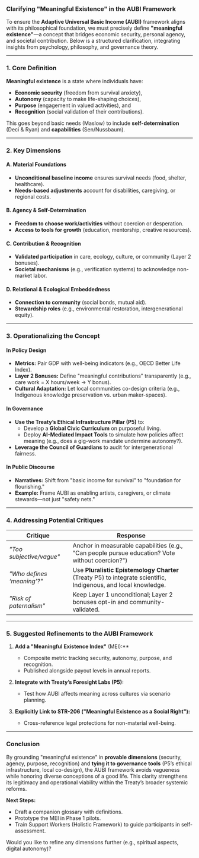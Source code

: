 ### **Clarifying "Meaningful Existence" in the AUBI Framework**  

To ensure the **Adaptive Universal Basic Income (AUBI)** framework aligns with its philosophical foundation, we must precisely define **"meaningful existence"**—a concept that bridges economic security, personal agency, and societal contribution. Below is a structured clarification, integrating insights from psychology, philosophy, and governance theory.  

---

### **1. Core Definition**  
**Meaningful existence** is a state where individuals have:  
- **Economic security** (freedom from survival anxiety),  
- **Autonomy** (capacity to make life-shaping choices),  
- **Purpose** (engagement in valued activities), and  
- **Recognition** (social validation of their contributions).  

This goes beyond basic needs (Maslow) to include **self-determination** (Deci & Ryan) and **capabilities** (Sen/Nussbaum).  

---

### **2. Key Dimensions**  
#### **A. Material Foundations**  
- **Unconditional baseline income** ensures survival needs (food, shelter, healthcare).  
- **Needs-based adjustments** account for disabilities, caregiving, or regional costs.  

#### **B. Agency & Self-Determination**  
- **Freedom to choose work/activities** without coercion or desperation.  
- **Access to tools for growth** (education, mentorship, creative resources).  

#### **C. Contribution & Recognition**  
- **Validated participation** in care, ecology, culture, or community (Layer 2 bonuses).  
- **Societal mechanisms** (e.g., verification systems) to acknowledge non-market labor.  

#### **D. Relational & Ecological Embeddedness**  
- **Connection to community** (social bonds, mutual aid).  
- **Stewardship roles** (e.g., environmental restoration, intergenerational equity).  

---

### **3. Operationalizing the Concept**  
#### **In Policy Design**  
- **Metrics:** Pair GDP with well-being indicators (e.g., OECD Better Life Index).  
- **Layer 2 Bonuses:** Define "meaningful contributions" transparently (e.g., care work = X hours/week → Y bonus).  
- **Cultural Adaptation:** Let local communities co-design criteria (e.g., Indigenous knowledge preservation vs. urban maker-spaces).  

#### **In Governance**  
- **Use the Treaty’s Ethical Infrastructure Pillar (P5)** to:  
  - Develop a **Global Civic Curriculum** on purposeful living.  
  - Deploy **AI-Mediated Impact Tools** to simulate how policies affect meaning (e.g., does a gig-work mandate undermine autonomy?).  
- **Leverage the Council of Guardians** to audit for intergenerational fairness.  

#### **In Public Discourse**  
- **Narratives:** Shift from "basic income for survival" to "foundation for flourishing."  
- **Example:** Frame AUBI as enabling artists, caregivers, or climate stewards—not just "safety nets."  

---

### **4. Addressing Potential Critiques**  
| **Critique** | **Response** |  
|-------------|------------|  
| *"Too subjective/vague"* | Anchor in measurable capabilities (e.g., "Can people pursue education? Vote without coercion?") |  
| *"Who defines ‘meaning’?"* | Use **Pluralistic Epistemology Charter** (Treaty P5) to integrate scientific, Indigenous, and local knowledge. |  
| *"Risk of paternalism"* | Keep Layer 1 unconditional; Layer 2 bonuses opt-in and community-validated. |  

---

### **5. Suggested Refinements to the AUBI Framework**  
1. **Add a "Meaningful Existence Index"** (MEI):**  
   - Composite metric tracking security, autonomy, purpose, and recognition.  
   - Published alongside payout levels in annual reports.  

2. **Integrate with Treaty’s Foresight Labs (P5):**  
   - Test how AUBI affects meaning across cultures via scenario planning.  

3. **Explicitly Link to STR-206 ("Meaningful Existence as a Social Right"):**  
   - Cross-reference legal protections for non-material well-being.  

---

### **Conclusion**  
By grounding "meaningful existence" in **provable dimensions** (security, agency, purpose, recognition) and **tying it to governance tools** (P5’s ethical infrastructure, local co-design), the AUBI framework avoids vagueness while honoring diverse conceptions of a good life. This clarity strengthens its legitimacy and operational viability within the Treaty’s broader systemic reforms.  

**Next Steps:**  
- Draft a companion glossary with definitions.  
- Prototype the MEI in Phase 1 pilots.  
- Train Support Workers (Holistic Framework) to guide participants in self-assessment.  

Would you like to refine any dimensions further (e.g., spiritual aspects, digital autonomy)?
